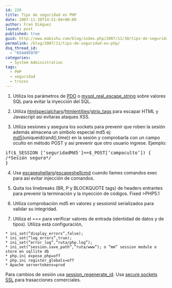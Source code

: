 ```yaml
---
id: 226
title: Tips de seguridad en PHP
date: 2007-11-30T14:51:04+00:00
author: Fran Diéguez
layout: post
published: true
guid: http://www.mabishu.com/blog/index.php/2007/11/30/tips-de-seguridad-en-php/
permalink: /blog/2007/11/tips-de-seguridad-en-php/
dsq_thread_id:
  - "654495970"
categories:
  - System Administration
tags:
  - PHP
  - seguridad
  - trucos
---
```

1. Utiliza los parámetros de [PDO](http://us2.php.net/manual/en/ref.pdo.php) o [mysql_real_escape_string](http://ar2.php.net/mysql_real_escape_string) sobre valores SQL para evitar la inyección del SQL.

2. Utiliza <a href="http://us2.php.net/manual/es/function.htmlspecialchars.php" target="_blank">htmlspecialchars</a>/<a href="http://us2.php.net/manual/es/function.htmlentities.php" target="_blank">htmlentities</a>/<a href="http://us2.php.net/manual/es/function.strip-tags.php" target="_blank">strip_tags</a> para escapar HTML y Javascript así evitaras ataques XSS.
3. Utiliza sesiones y asegura los sockets para prevenir que roben la sesión además almacena un símbolo especial md5 ej: <a href="http://us2.php.net/manual/en/function.md5.php" target="_blank">md5</a>(uniqueid(rand(),time)) en la sesión y comprobarla con un campo oculto en método POST y así prevenir que otro usuario ingrese.
Ejemplo:
<pre>if($_SESSION [’seguridadMd5′]==$_POST[’campoculto’]) {
/*Sesión segura*/
}</pre>

4. Usa <a href="http://us2.php.net/manual/es/function.escapeshellarg.php" target="_blank">escapeshellarg</a>/<a href="http://us2.php.net/manual/es/function.escapeshellcmd.php" target="_blank">escapeshellcmd</a> cuando llames comandos exec para así evitar injección de comandos.

5. Quita los linebreaks<span> (BR, P y BLOCKQUOTE tags)</span> de headers entrantes para prevenir la terminación y la inyección de códigos. Fixed &gt;PHP5.1

6. Utiliza comprobación md5 en valores y sessionid serializados para validar su integridad.

7. Utiliza el === para verificar valores de entrada (identidad de datos y de tipos). Utiliza está configuración,

```
* ini_set(”display_errors”,false);
* ini_set(”log_errors”,true);
* ini_set(”error_log”,”ruta/php.log”);
* ini_set(”session.save_path”,”ruta/www”); o “mm” session module o store en sqllite db
* php.ini expose_php=off
* php.ini register_globals=off
* Apache servertokens=prod
```

Para cambios de sesión usa [session_regenerate_id](http://ar2.php.net/manual/es/function.session-regenerate-id.php).
Usa [secure sockets SSL](http://us2.php.net/manual/en/ref.openssl.php) para trasacciones comerciales.
